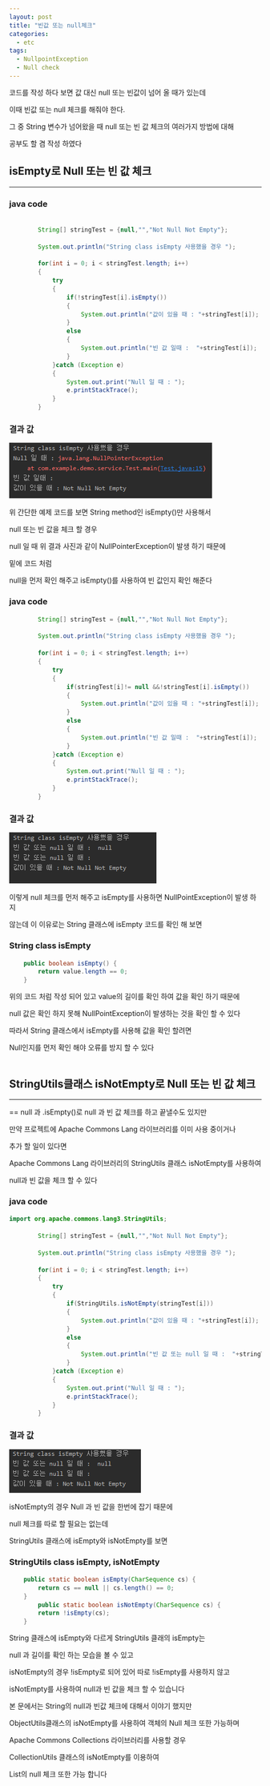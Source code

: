 ```yaml
---
layout: post
title: "빈값 또는 null체크"
categories:
  - etc
tags:
  - NullpointException
  - Null check
---
```


코드를 작성 하다 보면 값 대신 null 또는 빈값이 넘어 올 때가 있는데 

이때 빈값 또는 null 체크를 해줘야 한다. 

그 중 String 변수가 넘어왔을 때 null 또는 빈 값 체크의 여러가지 방법에 대해 

공부도 할 겸 작성 하였다 


## **isEmpty로 Null 또는 빈 값 체크**
---
### **java code**
```java

        String[] stringTest = {null,"","Not Null Not Empty"};

        System.out.println("String class isEmpty 사용했을 경우 ");

        for(int i = 0; i < stringTest.length; i++)
        {
            try
            {
                if(!stringTest[i].isEmpty())
                {
                    System.out.println("값이 있을 때 : "+stringTest[i]);
                }
                else
                {
                    System.out.println("빈 값 일때 :  "+stringTest[i]);
                }
            }catch (Exception e)
            {
                System.out.print("Null 일 때 : ");
                e.printStackTrace();
            }
        }

```
### **결과 값**

![placeholder](/assets/image/nullCeck/nullCeck01.png "nullcheck01")

위 간단한 예제 코드를 보면 String method인 isEmpty()만 사용해서 

null 또는 빈 값을 체크 할 경우 

null 일 때 위 결과 사진과 같이 NullPointerException이 발생 하기 때문에 

밑에 코드 처럼 

null을 먼저 확인 해주고 isEmpty()를 사용하여 빈 값인지 확인 해준다

### **java code**
```java
        String[] stringTest = {null,"","Not Null Not Empty"};

        System.out.println("String class isEmpty 사용했을 경우 ");

        for(int i = 0; i < stringTest.length; i++)
        {
            try
            {
                if(stringTest[i]!= null &&!stringTest[i].isEmpty())
                {
                    System.out.println("값이 있을 때 : "+stringTest[i]);
                }
                else
                {
                    System.out.println("빈 값 일때 :  "+stringTest[i]);
                }
            }catch (Exception e)
            {
                System.out.print("Null 일 때 : ");
                e.printStackTrace();
            }
        }

```
### **결과 값**
![placeholder](/assets/image/nullCeck/nullCeck02.png "nullcheck02")

이렇게 null 체크를 먼저 해주고 isEmpty를 사용하면 NullPointException이 발생 하지 

않는데 이 이유로는 String 클래스에 isEmpty 코드를 확인 해 보면 

### **String class isEmpty**
```java
    public boolean isEmpty() {
        return value.length == 0;
    }

```
위의 코드 처럼 작성 되어 있고 value의 길이를 확인 하여 값을 확인 하기 때문에 

null 값은 확인 하지 못해 NullPointException이 발생하는 것을 확인 할 수 있다

따라서 String 클래스에서 isEmpty를 사용해 값을 확인 할려면 

Null인지를 먼저 확인 해야 오류를 방지 할 수 있다
<br/>
<br/>

## **StringUtils클래스 isNotEmpty로 Null 또는 빈 값 체크**
---

== null 과 .isEmpty()로 null 과 빈 값 체크를 하고 끝낼수도 있지만 

만약 프로젝트에 Apache Commons Lang 라이브러리를 이미 사용 중이거나 

추가 할 일이 있다면 

Apache Commons Lang 라이브러리의 StringUtils 클래스 isNotEmpty를 사용하여 

null과 빈 값을 체크 할 수 있다

### **java code**
```java
import org.apache.commons.lang3.StringUtils;

        String[] stringTest = {null,"","Not Null Not Empty"};

        System.out.println("String class isEmpty 사용했을 경우 ");

        for(int i = 0; i < stringTest.length; i++)
        {
            try
            {
                if(StringUtils.isNotEmpty(stringTest[i]))
                {
                    System.out.println("값이 있을 때 : "+stringTest[i]);
                }
                else
                {
                    System.out.println("빈 값 또는 null 일 때 :  "+stringTest[i]);
                }
            }catch (Exception e)
            {
                System.out.print("Null 일 때 : ");
                e.printStackTrace();
            }
        }

```

### **결과 값**
![placeholder](/assets/image/nullCeck/nullCeck03.png "nullcheck03")

isNotEmpty의 경우 Null 과 빈 값을 한번에 잡기 때문에 

null 체크를 따로 할 필요는 없는데 

StringUtils 클래스에 isEmpty와 isNotEmpty를 보면 

### **StringUtils class isEmpty, isNotEmpty**

```java
    public static boolean isEmpty(CharSequence cs) {
        return cs == null || cs.length() == 0;
    }
        public static boolean isNotEmpty(CharSequence cs) {
        return !isEmpty(cs);
    }
```

String 클래스에 isEmpty와 다르게 StringUtils 클래의 isEmpty는 

null 과 길이를 확인 하는 모습을 볼 수 있고 

isNotEmpty의 경우 !isEmpty로 되어 있어 따로 !isEmpty를 사용하지 않고 

isNotEmpty를 사용하여 null과 빈 값을 체크 할 수 있습니다 

본 문에서는 String의 null과 빈값 체크에 대해서 이야기 했지만 

ObjectUtils클래스의 isNotEmpty를 사용하여 객체의 Null 체크 또한 가능하며

Apache Commons Collections 라이브러리를 사용할 경우 

CollectionUtils 클래스의 isNotEmpty를 이용하여 

List의 null 체크 또한 가능 합니다